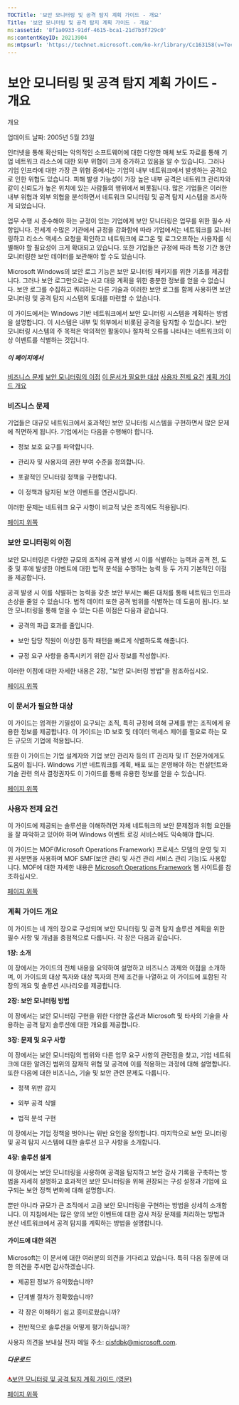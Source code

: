 ```yaml
---
TOCTitle: '보안 모니터링 및 공격 탐지 계획 가이드 - 개요'
Title: '보안 모니터링 및 공격 탐지 계획 가이드 - 개요'
ms:assetid: '8f1a0933-91df-4615-bca1-21d7b3f729c0'
ms:contentKeyID: 20213904
ms:mtpsurl: 'https://technet.microsoft.com/ko-kr/library/Cc163158(v=TechNet.10)'
---
```


보안 모니터링 및 공격 탐지 계획 가이드 - 개요
=============================================

개요

업데이트 날짜: 2005년 5월 23일

인터넷을 통해 확산되는 악의적인 소프트웨어에 대한 다양한 매체 보도 자료를 통해 기업 네트워크 리소스에 대한 외부 위협이 크게 증가하고 있음을 알 수 있습니다. 그러나 기업 인프라에 대한 가장 큰 위협 중에서는 기업의 내부 네트워크에서 발생하는 공격으로 인한 위협도 있습니다. 피해 발생 가능성이 가장 높은 내부 공격은 네트워크 관리자와 같이 신뢰도가 높은 위치에 있는 사람들의 행위에서 비롯됩니다. 많은 기업들은 이러한 내부 위협과 외부 외협을 분석하면서 네트워크 모니터링 및 공격 탐지 시스템을 조사하게 되었습니다.

업무 수행 시 준수해야 하는 규정이 있는 기업에게 보안 모니터링은 업무를 위한 필수 사항입니다. 전세계 수많은 기관에서 규정을 강화함에 따라 기업에서는 네트워크를 모니터링하고 리소스 액세스 요청을 확인하고 네트워크에 로그온 및 로그오프하는 사용자를 식별해야 할 필요성이 크게 확대되고 있습니다. 또한 기업들은 규정에 따라 특정 기간 동안 모니터링한 보안 데이터를 보관해야 할 수도 있습니다.

Microsoft Windows의 보안 로그 기능은 보안 모니터링 패키지를 위한 기초를 제공합니다. 그러나 보안 로그만으로는 사고 대응 계획을 위한 충분한 정보를 얻을 수 없습니다. 보안 로그를 수집하고 쿼리하는 다른 기술과 이러한 보안 로그를 함께 사용하면 보안 모니터링 및 공격 탐지 시스템의 토대를 마련할 수 있습니다.

이 가이드에서는 Windows 기반 네트워크에서 보안 모니터링 시스템을 계획하는 방법을 설명합니다. 이 시스템은 내부 및 외부에서 비롯된 공격을 탐지할 수 있습니다. 보안 모니터링 시스템의 주 목적은 악의적인 활동이나 절차적 오류를 나타내는 네트워크의 이상 이벤트를 식별하는 것입니다.

##### 이 페이지에서

[](#eeaa)[비즈니스 문제](#eeaa)
[](#edaa)[보안 모니터링의 이점](#edaa)
[](#ecaa)[이 문서가 필요한 대상](#ecaa)
[](#ebaa)[사용자 전제 요건](#ebaa)
[](#eaaa)[계획 가이드 개요](#eaaa)

### 비즈니스 문제

기업들은 대규모 네트워크에서 효과적인 보안 모니터링 시스템을 구현하면서 많은 문제에 직면하게 됩니다. 기업에서는 다음을 수행해야 합니다.

-   정보 보호 요구를 파악합니다.

-   관리자 및 사용자의 권한 부여 수준을 정의합니다.

-   포괄적인 모니터링 정책을 구현합니다.

-   이 정책과 탐지된 보안 이벤트를 연관시킵니다.

이러한 문제는 네트워크 요구 사항이 비교적 낮은 조직에도 적용됩니다.

[](#mainsection)[페이지 위쪽](#mainsection)

### 보안 모니터링의 이점

보안 모니터링은 다양한 규모의 조직에 공격 발생 시 이를 식별하는 능력과 공격 전, 도중 및 후에 발생한 이벤트에 대한 법적 분석을 수행하는 능력 등 두 가지 기본적인 이점을 제공합니다.

공격 발생 시 이를 식별하는 능력을 갖춘 보안 부서는 빠른 대처를 통해 네트워크 인프라 손상을 줄일 수 있습니다. 법적 데이터 또한 공격 범위를 식별하는 데 도움이 됩니다. 보안 모니터링을 통해 얻을 수 있는 다른 이점은 다음과 같습니다.

-   공격의 파급 효과를 줄입니다.

-   보안 담당 직원이 이상한 동작 패턴을 빠르게 식별하도록 해줍니다.

-   규정 요구 사항을 충족시키기 위한 감사 정보를 작성합니다.

이러한 이점에 대한 자세한 내용은 2장, "보안 모니터링 방법"을 참조하십시오.

[](#mainsection)[페이지 위쪽](#mainsection)

### 이 문서가 필요한 대상

이 가이드는 엄격한 기밀성이 요구되는 조직, 특히 규정에 의해 규제를 받는 조직에게 유용한 정보를 제공합니다. 이 가이드는 ID 보호 및 데이터 액세스 제어를 필요로 하는 모든 규모의 기업에 적용됩니다.

또한 이 가이드는 기업 설계자와 기업 보안 관리자 등의 IT 관리자 및 IT 전문가에게도 도움이 됩니다. Windows 기반 네트워크를 계획, 배포 또는 운영해야 하는 컨설턴트와 기술 관련 의사 결정권자도 이 가이드를 통해 유용한 정보를 얻을 수 있습니다.

[](#mainsection)[페이지 위쪽](#mainsection)

### 사용자 전제 요건

이 가이드에 제공되는 솔루션을 이해하려면 자체 네트워크의 보안 문제점과 위험 요인들을 잘 파악하고 있어야 하며 Windows 이벤트 로깅 서비스에도 익숙해야 합니다.

이 가이드는 MOF(Microsoft Operations Framework) 프로세스 모델의 운영 및 지원 사분면을 사용하며 MOF SMF(보안 관리 및 사건 관리 서비스 관리 기능)도 사용합니다. MOF에 대한 자세한 내용은 [Microsoft Operations Framework](http://www.microsoft.com/korea/technet/itsolutions/cits/mo/mof/default.mspx) 웹 사이트를 참조하십시오.

[](#mainsection)[페이지 위쪽](#mainsection)

### 계획 가이드 개요

이 가이드는 네 개의 장으로 구성되며 보안 모니터링 및 공격 탐지 솔루션 계획을 위한 필수 사항 및 개념을 중점적으로 다룹니다. 각 장은 다음과 같습니다.

**1장: 소개**

이 장에서는 가이드의 전체 내용을 요약하여 설명하고 비즈니스 과제와 이점을 소개하며, 이 가이드의 대상 독자와 대상 독자의 전제 조건을 나열하고 이 가이드에 포함된 각 장의 개요 및 솔루션 시나리오를 제공합니다.

**2장: 보안 모니터링 방법**

이 장에서는 보안 모니터링 구현을 위한 다양한 옵션과 Microsoft 및 타사의 기술을 사용하는 공격 탐지 솔루션에 대한 개요를 제공합니다.

**3장: 문제 및 요구 사항**

이 장에서는 보안 모니터링의 범위와 다른 업무 요구 사항의 관련점을 찾고, 기업 네트워크에 대한 알려진 범위의 잠재적 위협 및 공격에 이를 적용하는 과정에 대해 설명합니다. 또한 다음에 대한 비즈니스, 기술 및 보안 관련 문제도 다룹니다.

-   정책 위반 감지

-   외부 공격 식별

-   법적 분석 구현

이 장에서는 기업 정책을 벗어나는 위반 요인을 정의합니다. 마지막으로 보안 모니터링 및 공격 탐지 시스템에 대한 솔루션 요구 사항을 소개합니다.

**4장: 솔루션 설계**

이 장에서는 보안 모니터링을 사용하여 공격을 탐지하고 보안 감사 기록을 구축하는 방법을 자세히 설명하고 효과적인 보안 모니터링을 위해 권장되는 구성 설정과 기업에 요구되는 보안 정책 변화에 대해 설명합니다.

뿐만 아니라 규모가 큰 조직에서 고급 보안 모니터링을 구현하는 방법을 상세히 소개합니다. 이 지침에서는 많은 양의 보안 이벤트에 대한 감사 저장 문제를 처리하는 방법과 분산 네트워크에서 공격 탐지를 계획하는 방법을 설명합니다.

#### 가이드에 대한 의견

Microsoft는 이 문서에 대한 여러분의 의견을 기다리고 있습니다. 특히 다음 질문에 대한 의견을 주시면 감사하겠습니다.

-   제공된 정보가 유익했습니까?

-   단계별 절차가 정확했습니까?

-   각 장은 이해하기 쉽고 흥미로웠습니까?

-   전반적으로 솔루션을 어떻게 평가하십니까?

사용자 의견을 보내실 전자 메일 주소: [cisfdbk@microsoft.com](mailto:cisfdbk@microsoft.com?subject=the%20security%20monitoring%20and%20attack%20detection%20planning%20guide).

##### 다운로드

[![](images/Cc163158.icon_exe(ko-kr,TechNet.10).gif)보안 모니터링 및 공격 탐지 계획 가이드 (영문)](http://go.microsoft.com/fwlink/?linkid=41310)

[](#mainsection)[페이지 위쪽](#mainsection)
